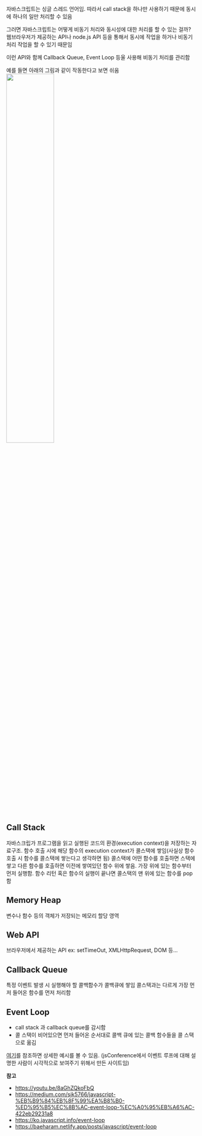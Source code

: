 자바스크립트는 싱글 스레드 언어임. 따라서 call stack을 하나만 사용하기 때문에 동시에 하나의 일만 처리할 수 있음

그러면 자바스크립트는 어떻게 비동기 처리와 동시성에 대한 처리를 할 수 있는 걸까?
웹브라우저가 제공하는 API나 node.js API 등을 통해서 동시에 작업을 하거나 비동기 처리 작업을 할 수 있기 때문임

이런 API와 함께 Callback Queue, Event Loop 등울 사용해 비동기 처리를 관리함

예를 들면 아래의 그림과 같이 작동한다고 보면 쉬움
<img src="https://baeharam.netlify.app/media/js/overview.png" width="50%" height="50%">

## Call Stack

자바스크립가 프로그램을 읽고 실행된 코드의 환경(execution context)을 저장하는 자료구조. 함수 호출 시에 해당 함수의 execution context가 콜스택에 쌓임(사실상 함수 호출 시 함수를 콜스택에 쌓는다고 생각하면 됨)
콜스택에 어떤 함수를 호출하면 스택에 쌓고 다른 함수를 호출하면 이전에 쌓여있던 함수 위에 쌓음. 가장 위에 있는 함수부터 먼저 실행함.
함수 리턴 혹은 함수의 실행이 끝나면 콜스택의 맨 위에 있는 함수를 pop함

## Memory Heap

변수나 함수 등의 객체가 저장되는 메모리 할당 영역

## Web API

브라우저에서 제공하는 API
ex: setTimeOut, XMLHttpRequest, DOM 등...

## Callback Queue

특정 이벤트 발생 시 실행해야 할 콜백함수가 콜백큐에 쌓임
콜스택과는 다르게 가장 먼저 들어온 함수를 먼저 처리함

## Event Loop

- call stack 과 callback queue를 감시함
- 콜 스택이 비어있으면 먼저 들어온 순서대로 콜백 큐에 있는 콜백 함수들을 콜 스택으로 옮김

[여기](http://latentflip.com/loupe/?code=JC5vbignYnV0dG9uJywgJ2NsaWNrJywgZnVuY3Rpb24gb25DbGljaygpIHsKICAgIHNldFRpbWVvdXQoZnVuY3Rpb24gdGltZXIoKSB7CiAgICAgICAgY29uc29sZS5sb2coJ1lvdSBjbGlja2VkIHRoZSBidXR0b24hJyk7ICAgIAogICAgfSwgMjAwMCk7Cn0pOwoKY29uc29sZS5sb2coIkhpISIpOwoKc2V0VGltZW91dChmdW5jdGlvbiB0aW1lb3V0KCkgewogICAgY29uc29sZS5sb2coIkNsaWNrIHRoZSBidXR0b24hIik7Cn0sIDUwMDApOwoKY29uc29sZS5sb2coIldlbGNvbWUgdG8gbG91cGUuIik7!!!PGJ1dHRvbj5DbGljayBtZSE8L2J1dHRvbj4%3D)를 참조하면 상세한 예시를 볼 수 있음. (jsConference에서 이벤트 루프에 대해 설명한 사람이 시각적으로 보여주기 위해서 만든 사이트임)

**참고**

- https://youtu.be/8aGhZQkoFbQ
- https://medium.com/sjk5766/javascript-%EB%B9%84%EB%8F%99%EA%B8%B0-%ED%95%B5%EC%8B%AC-event-loop-%EC%A0%95%EB%A6%AC-422eb29231a8
- https://ko.javascript.info/event-loop
- https://baeharam.netlify.app/posts/javascript/event-loop
